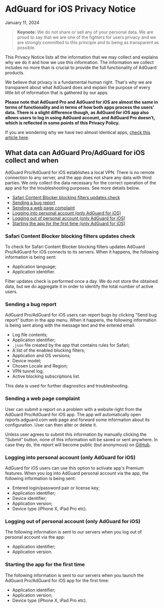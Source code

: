 # AdGuard for iOS Privacy Notice

January 11, 2024

> **Keynote:** We do not share or sell any of your personal data. We are proud to say that we are one of the fighters for users privacy and we are strongly committed to this principle and to being as transparent as possible.

This Privacy Notice lists all the information that we may collect and explains why we do it and how we use this information. The information we collect includes no more than is crucial to provide the full functionality of AdGuard products.

We believe that privacy is a fundamental human right. That's why we are transparent about what AdGuard does and explain the purpose of every little bit of information that is gathered by our apps.

**Please note that AdGuard Pro and AdGuard for iOS are almost the same in terms of functionality and in terms of how both apps process the users' data. There is a slight difference though, as AdGuard for iOS app also allows users to log in using AdGuard account, and AdGuard Pro doesn’t, which is reflected in some points of this Privacy Policy.**

If you are wondering why we have two almost identical apps, [check this article here](https://adguard.com/en/blog/updating-adguard-pro-for-ios.html).

## What data can AdGuard Pro/AdGuard for iOS collect and when

AdGuard Pro/AdGuard for iOS establishes a local VPN. There is no remote connection to any server, and the app does not share any data with third parties.
We only collect the data necessary for the correct operation of the app and for the troubleshooting purposes. See more details below.

* [Safari Content Blocker blocking filters updates check](#filters-updates-check)
* [Sending a bug report](#sending-bug-report)
* [Sending a web page complaint](#web-page-complaint)
* [Logging into personal account (only AdGuard for iOS)](#logging-into-account)
* [Logging out of personal account (only AdGuard for iOS)](#logging-out-account)
* [Starting the app for the first time (only AdGuard for iOS)](#first-time-start)

### <a id="filters-updates-check"></a> Safari Content Blocker blocking filters updates check

To check for Safari Content Blocker blocking filters updates AdGuard Pro/AdGuard for iOS connects to its servers. When it happens, the following information is being sent:

* Application language;
* Application identifier.

Filter updates check is performed once a day. We do not store the obtained data, but we do aggregate it in order to identify the total number of active users.

### <a id="sending-bug-report"></a> Sending a bug report

AdGuard Pro/AdGuard for iOS users can report bugs by clicking “Send bug report” button in the app menu. When it happens, the following information is being sent along with the message text and the entered email:

* Log file contents;
* Application identifier;
* `.json` file created by the app that contains rules for Safari;
* A list of the enabled blocking filters;
* Application and OS versions;
* Device model;
* Chosen Locale and Region;
* VPN tunnel log;
* Active blocking subscriptions list.

This data is used for further diagnostics and troubleshooting.

### <a id="web-page-complaint"></a> Sending a web page complaint

User can submit a report on a problem with a website right from the AdGuard Pro/AdGuard for iOS app. The app will automatically open reports.adguard.com web page and forward some information about its configuration. User can then alter or delete it.

Unless user agrees to submit this information by manually clicking the “Submit” button, none of this information will be saved or sent anywhere. In case they do, the report will become public (but anonymous) on [GitHub](https://github.com/adguardteam/adguardfilters/issues).

### <a id="logging-into-account"></a> Logging into personal account (only AdGuard for iOS)

AdGuard for iOS users can use this option to activate app's Premium features. When you log into AdGuard personal account via the app, the following information is being sent:

* Entered login/password pair or license key;
* Application identifier;
* Device identifier;
* Application version;
* Device type (iPhone X, iPad Pro etc).

### <a id="logging-out-account"></a> Logging out of personal account (only AdGuard for iOS)

The following information is sent to our servers when you log out of personal account via the app:

* Application identifier;
* Application version.

### <a id="first-time-start"></a> Starting the app for the first time

The following information is sent to our servers when you launch the AdGuard Pro/AdGuard for iOS app for the first time:

* Application identifier;
* Application version;
* Device type (iPhone X, iPad Pro etc).
